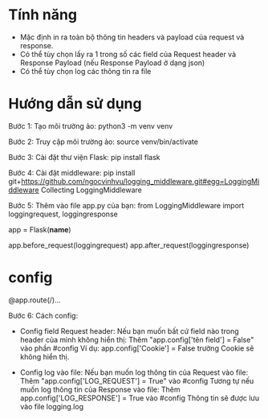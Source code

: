 # Tính năng
- Mặc định in ra toàn bộ thông tin headers và payload của request và response.
- Có thể tùy chọn lấy ra 1 trong số các field của Request header và Response Payload (nếu Response Payload ở dạng json)
- Có thể tùy chọn log các thông tin ra file


# Hướng dẫn sử dụng

Bước 1: Tạo môi trường ảo: python3 -m venv venv

Bước 2: Truy cập môi trường ảo: source venv/bin/activate

Bước 3: Cài đặt thư viện Flask: pip install flask

Bước 4: Cài đặt middleware: pip install git+https://github.com/ngocvinhvu/logging_middleware.git#egg=LoggingMiddleware
Collecting LoggingMiddleware

Bước 5: Thêm vào file app.py của bạn:
from LoggingMiddleware import loggingrequest, loggingresponse

app = Flask(__name__)

app.before_request(loggingrequest)
app.after_request(loggingresponse)

# config

@app.route(/)...

Bước 6: Cách config:
- Config field Request header:
Nếu bạn muốn bất cứ field nào trong header của mình không hiển thị:
Thêm "app.config['tên field'] = False" vào phần #config
Ví dụ: app.config['Cookie'] = False trường Cookie sẽ không hiển thị.

- Config log vào file:
Nếu bạn muốn log thông tin của Request vào file: Thêm "app.config['LOG_REQUEST'] = True" vào #config
Tương tự nếu muốn log thông tin của Response vào file: Thêm app.config['LOG_RESPONSE'] = True vào #config
Thông tin sẽ được lưu vào file logging.log
